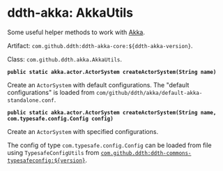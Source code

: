 # ddth-akka: AkkaUtils

Some useful helper methods to work with [Akka](https://akka.io).

Artifact: `com.github.ddth:ddth-akka-core:${ddth-akka-version}`.

Class: `com.github.ddth.akka.AkkaUtils`.

**`public static akka.actor.ActorSystem createActorSystem(String name)`**

Create an `ActorSystem` with default configurations. The "default configurations" is loaded from `com/github/ddth/akka/default-akka-standalone.conf`.

**`public static akka.actor.ActorSystem createActorSystem(String name, com.typesafe.config.Config config)`**

Create an `ActorSystem` with specified configurations.

The config of type `com.typesafe.config.Config` can be loaded from file using `TypesafeConfigUtils` from [`com.github.ddth:ddth-commons-typesafeconfig:${version}`](https://github.com/DDTH/ddth-commons).
